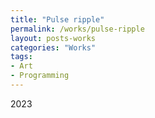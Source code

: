 ```yaml
---
title: "Pulse ripple"
permalink: /works/pulse-ripple
layout: posts-works
categories: "Works"
tags:
- Art
- Programming
---
```

2023